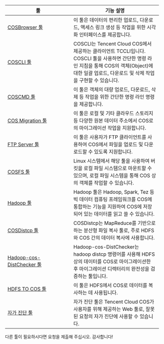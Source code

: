 <style>
table th:nth-of-type(1){
width:200px;	
}
table th:nth-of-type(3) {
width: 200px;	
}
</style>

| 툴 | 기능 설명 |
|---------|---------|
| [COSBrowser 툴](https://intl.cloud.tencent.com/document/product/436/11366) | 이 툴은 데이터의 편리한 업로드, 다운로드, 액세스 링크 생성 등 작업을 위한 시각화 인터페이스를 제공합니다. |
|   [COSCLI 툴](https://intl.cloud.tencent.com/document/product/436/43249)    |   COSCLI는 Tencent Cloud COS에서 제공하는 클라이언트 TCCLI입니다. COSCLI 툴을 사용하면 간단한 명령 라인 지침을 통해 COS의 객체(Object)에 대한 일괄 업로드, 다운로드 및 삭제 작업을 구현할 수 있습니다.    |
| [COSCMD 툴](/doc/product/436/10976) | 이 툴은 객체의 대량 업로드, 다운로드, 삭제 등 작업을 위한 간단한 명령 라인 명령을 제공합니다.|
| [COS Migration 툴](https://intl.cloud.tencent.com/document/product/436/15392)| 이 툴은 로컬 및 기타 클라우드 스토리지 등 다양한 원본 데이터 주소에서 COS로의 마이그레이션 작업을 지원합니다.|
|[FTP Server 툴](/doc/product/436/7214)|이 툴은 사용자가 FTP 클라이언트를 사용하여 COS에서 파일을 업로드 및 다운로드할 수 있도록 지원합니다.|
|[COSFS 툴](/doc/product/436/6883)| Linux 시스템에서 해당 툴을 사용하여 버킷을 로컬 파일 시스템으로 마운트할 수 있으며, 로컬 파일 시스템을 통해 COS 상의 객체를 작업할 수 있습니다.|
|[Hadoop 툴](/doc/product/436/6884)|Hadoop 툴은 Hadoop, Spark, Tez 등 빅 데이터 컴퓨팅 프레임워크를 COS에 통합하는 기능을 지원하여 COS에 저장되어 있는 데이터를 읽고 쓸 수 있습니다. |
| [COSDistcp 툴](https://intl.cloud.tencent.com/document/product/436/38863)  |  COSDistcp는 MapReduce를 기반으로 하는 분산형 파일 복사 툴로, 주로 HDFS와 COS 간의 데이터 복사에 사용합니다.|
|[Hadoop-cos-DistChecker 툴](https://intl.cloud.tencent.com/document/product/436/34687)     |  Hadoop-cos-DistChecker는 hadoop distcp 명령어를 사용해 HDFS 상의 데이터를 COS로 마이그레이션한 후 마이그레이션 디렉터리의 완전성을 검증하는 툴입니다. |
| [HDFS TO COS 툴](/doc/product/436/7212) |이 툴은 HDFS에서 COS로 데이터를 복사하는 데 사용됩니다.|
| [자가 진단 툴](https://intl.cloud.tencent.com/document/product/436/41623)  |   자가 진단 툴은 Tencent Cloud COS가 사용자를 위해 제공하는 Web 툴로, 잘못된 요청의 자가 진단에 사용할 수 있습니다.   |



 다른 툴이 필요하시다면 요청을 제출해 주십시오. 감사합니다!
